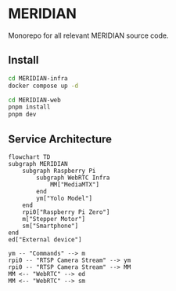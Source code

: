# MERIDIAN
Monorepo for all relevant MERIDIAN source code. 

## Install

```bash
cd MERIDIAN-infra
docker compose up -d
```

```bash
cd MERIDIAN-web
pnpm install
pnpm dev
```

## Service Architecture

```mermaid
flowchart TD
subgraph MERIDIAN
    subgraph Raspberry Pi
        subgraph WebRTC Infra 
            MM["MediaMTX"]
        end
        ym["Yolo Model"]
    end
    rpi0["Raspberry Pi Zero"]
    m["Stepper Motor"]
    sm["Smartphone"]
end
ed["External device"]

ym -- "Commands" --> m
rpi0 -- "RTSP Camera Stream" --> ym
rpi0 -- "RTSP Camera Stream" --> MM
MM <-- "WebRTC" --> ed
MM <-- "WebRTC" --> sm
```
